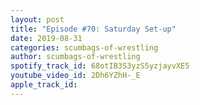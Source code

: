```yaml
---
layout: post
title: "Episode #70: Saturday Set-up"
date: 2019-08-31
categories: scumbags-of-wrestling
author: scumbags-of-wrestling
spotify_track_id: 68otIB3S3yzS5yzjayvXE5
youtube_video_id: 2Dh6YZhH-_E
apple_track_id: 
---
```

